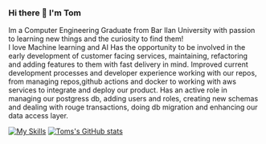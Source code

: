 ### Hi there 👋 I'm Tom

Im a Computer Engineering Graduate from Bar Ilan University with passion to learning new things and the curiosity to find them!  
I love Machine learning and AI
Has the opportunity to be involved in the early development of customer facing services, maintaining, refactoring and adding features to them with fast delivery in mind.
Improved current development processes and developer experience working with our repos, from managing repos,github actions and docker to working with aws services to integrate and deploy our product.
Has an active role in managing our postgress db, adding users and roles, creating new schemas and dealing with rouge transactions, doing db migration and enhancing our data access layer.

[![My Skills](https://skillicons.dev/icons?i=js,html,css,c,cs,cpp,discord,eclipse,flask,git,linux,matlab,py)](https://skillicons.dev)
[![Toms's GitHub stats](https://github-readme-stats.vercel.app/api?username=Tom1593)](https://github.com/anuraghazra/github-readme-stats)
<!--
**Tom1593/Tom1593** is a ✨ _special_ ✨ repository because its `README.md` (this file) appears on your GitHub profile.

Here are some ideas to get you started:

- 🔭 I’m currently working on ...
- 🌱 I’m currently learning ...
- 👯 I’m looking to collaborate on ...
- 🤔 I’m looking for help with ...
- 💬 Ask me about ...
- 📫 How to reach me: ...
- 😄 Pronouns: ...
- ⚡ Fun fact: ...
-->
